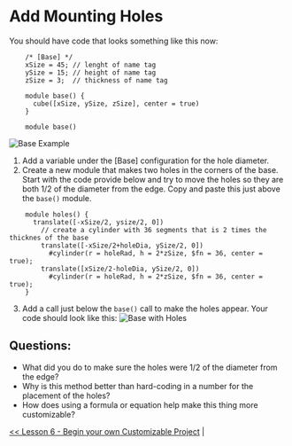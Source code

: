 # Add Mounting Holes
You should have code that looks something like this now:
```
    /* [Base] */
    xSize = 45; // lenght of name tag
    ySize = 15; // height of name tag
    zSize = 3;  // thickness of name tag

    module base() {
      cube([xSize, ySize, zSize], center = true)
    }

    module base()
```

![Base Example](Lesson_7_-_img_7.0.png)

  1. Add a variable under the [Base] configuration for the hole diameter.
  2. Create a new module that makes two holes in the corners of the base. Start with the code provide below and try to move the holes so they are both 1/2 of the diameter from the edge. Copy and paste this just above the `base()` module.
```
    module holes() {
      translate([-xSize/2, ysize/2, 0])
        // create a cylinder with 36 segments that is 2 times the thicknes of the base
        translate([-xSize/2+holeDia, ySize/2, 0])
          #cylinder(r = holeRad, h = 2*zSize, $fn = 36, center = true);
        translate([xSize/2-holeDia, ySize/2, 0])
          #cylinder(r = holeRad, h = 2*zSize, $fn = 36, center = true);
    }
```
  3. Add a call just below the `base()` call to make the holes appear. Your code should look like this:
  ![Base with Holes](Lesson_7_-_img_7.1.png)

## Questions:
* What did you do to make sure the holes were 1/2 of the diameter from the edge?
* Why is this method better than hard-coding in a number for the placement of the holes?
* How does using a formula or equation help make this thing more customizable?

[<< Lesson 6 - Begin your own Customizable Project](./Lesson6_Customizable_Project.md) |
